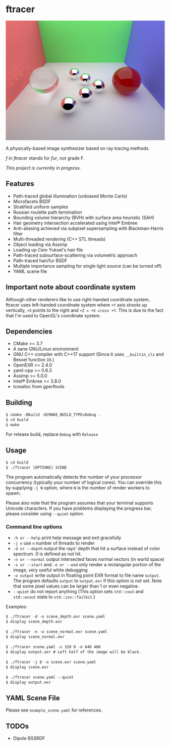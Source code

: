 # ftracer
![Example scene (1024 spp, 4 subpixels)](https://raw.githubusercontent.com/phonxvzf/fur/master/example.jpg)

A physically-based image synthesizer based on ray tracing methods.

_f_ in _ftracer_ stands for _fur_, not grade F.

_This project is currently in progress._

## Features
- Path-traced global illumination (unbiased Monte Carlo)
- Microfacets BSDF
- Stratified uniform samples
- Russian roulette path termination
- Bounding volume hierarchy (BVH) with surface area heuristic (SAH)
- Hair geometry intersection accelerated using Intel® Embree
- Anti-aliasing achieved via subpixel supersampling with Blackman-Harris filter
- Multi-threaded rendering (C++ STL threads)
- Object loading via Assimp
- Loading up Cem Yuksel's hair file
- Path-traced subsurface-scattering via volumetric approach
- Path-traced hair/fur BSDF
- Multiple importance sampling for single light source (can be turned off)
- YAML scene file

## Important note about coordinate system
Although other renderers like to use right-handed coordinate system, ftracer uses left-handed coordinate system where `+Y` axis shoots up vertically, `+X` points to the right and `+Z = +X cross +Y`. This is due to the fact that I'm used to OpenGL's coordinate system.

## Dependencies
- CMake >= 3.7
- A sane GNU/Linux environment
- GNU C++ compiler with C++17 support (Since it uses `__builtin_clz` and Bessel function `I0`.)
- OpenEXR >= 2.4.0
- yaml-cpp >= 0.6.3
- Assimp >= 5.0.0
- Intel® Embree >= 3.8.0
- tcmalloc from gperftools

## Building
```
$ cmake -Bbuild -DCMAKE_BUILD_TYPE=Debug .
$ cd build
$ make
```
For release build, replace `Debug` with `Release`

## Usage
```
$ cd build
$ ./ftracer [OPTIONS] SCENE
```
The program automatically detects the number of your processor concurrency (typically your number of logical cores).
You can override this by supplying `-j N` option, where `N` is the number of render workers to spawn.

Please also note that the program assumes that your terminal supports Unicode characters.
If you have problems displaying the progress bar, please consider using `--quiet` option.

### Command line options
- `-h or --help` print help message and exit gracefully
- `-j n` use `n` number of threads to render
- `-d or --depth` output the rays' depth that hit a surface instead of color spectrum. 0 is defined as not hit.
- `-n or --normal` output intersected faces normal vectors (in world space)
- `-s or --start` and `-e or --end` only render a rectangular portion of the image, very useful while debugging
- `-o output` write output in floating point EXR format to file name `output`. The program defaults `output` to `output.exr` if this option is not set. Note that some pixel values can be larger than 1 or even negative.
- `--quiet` do not report anything (This option sets `std::cout` and `std::wcout` state to `std::ios::failbit`.)

Examples:
```shell
$ ./ftracer -d -o scene_depth.exr scene.yaml
$ display scene_depth.exr

$ ./ftracer -n -o scene_normal.exr scene.yaml
$ display scene_normal.exr

$ ./ftracer scene.yaml -s 320 0 -e 640 480
$ display output.exr # Left half of the image will be black.

$ ./ftracer -j 8 -o scene.exr scene.yaml
$ display scene.exr

$ ./ftracer scene.yaml --quiet
$ display output.exr
```

## YAML Scene File
Please see `example_scene.yaml` for references.

## TODOs
- Dipole BSSRDF
